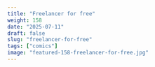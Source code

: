 ```yaml
---
title: "Freelancer for free"
weight: 158
date: "2025-07-11"
draft: false
slug: "freelancer-for-free"
tags: ["comics"]
image: "featured-158-freelancer-for-free.jpg"
---
```

